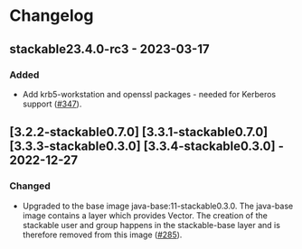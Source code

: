 # Changelog

## stackable23.4.0-rc3 - 2023-03-17

### Added

- Add krb5-workstation and openssl packages - needed for Kerberos support ([#347]).

[#347]: https://github.com/stackabletech/docker-images/pull/347

## [3.2.2-stackable0.7.0] [3.3.1-stackable0.7.0] [3.3.3-stackable0.3.0] [3.3.4-stackable0.3.0] - 2022-12-27

### Changed

- Upgraded to the base image java-base:11-stackable0.3.0. The java-base image
  contains a layer which provides Vector. The creation of the stackable user
  and group happens in the stackable-base layer and is therefore removed from
  this image ([#285]).

[#285]: https://github.com/stackabletech/docker-images/pull/285
